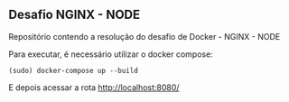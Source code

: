 ## Desafio NGINX - NODE

Repositório contendo a resolução do desafio de Docker - NGINX - NODE

Para executar, é necessário utilizar o docker compose: 

```
(sudo) docker-compose up --build
```

E depois acessar a rota [http://localhost:8080/](http://localhost:8080/)

